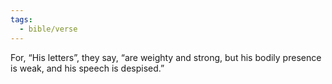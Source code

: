 ```yaml
---
tags:
  - bible/verse
---
```

For, “His letters”, they say, “are weighty and strong, but his bodily presence is weak, and his speech is despised.”